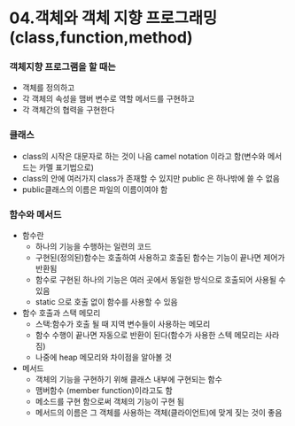 # 04.객체와 객체 지향 프로그래밍(class,function,method)

### 객체지향 프로그램을 할 때는

- 객체를 정의하고
- 각 객체의 속성을 맴버 변수로 역할 메서드를 구현하고
- 각 객체간의 협력을 구현한다

### 클래스

- class의 시작은 대문자로 하는 것이 나음 camel notation 이라고 함(변수와 메서드는 카멜 표기법으로)
- class의 안에 여러가지 class가 존재할 수 있지만 public 은 하나밖에 쓸 수 없음
- public클래스의 이름은 파일의 이름이여야 함

### 함수와 메서드

- 함수란
  - 하나의 기능을 수행하는 일련의 코드
  - 구현된(정의된)함수는 호출하여 사용하고 호출된 함수는 기능이 끝나면 제어가 반환됨
  - 함수로 구현된 하나의 기능은 여러 곳에서 동일한 방식으로 호출되어 사용될 수 있음
  - static 으로 호출 없이 함수를 사용할 수 있음
- 함수 호출과 스택 메모리
  - 스택:함수가 호출 될 때 지역 변수들이 사용하는 메모리
  - 함수 수행이 끝나면 자동으로 반환이 된다(함수가 사용한 스텍 메모리는 사라짐)
  - 나중에 heap 메모리와 차이점을 알아볼 것
- 메서드
  - 객체의 기능을 구현하기 위해 클래스 내부에 구현되는 함수
  - 맴버함수 (member function)이라고도 함
  - 메소드를 구현 함으로써 객체의 기능이 구현 됨
  - 메서드의 이름은 그 객체를 사용하는 객체(클라이언트)에 맞게 짖는 것이 좋음

